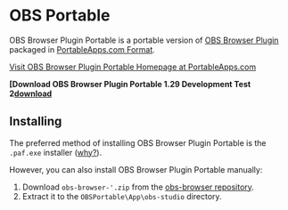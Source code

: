 # OBS Portable

OBS Browser Plugin Portable is a portable version of [OBS Browser Plugin](https://obsproject.com/forum/resources/browser-plugin.115/) packaged in [PortableApps.com Format](http://portableapps.com/about/what_is_a_portable_app).

[Visit OBS Browser Plugin Portable Homepage at PortableApps.com](https://portableapps.com/node/56173)

__[Download OBS Browser Plugin Portable 1.29 Development Test 2[download]__

## Installing

The preferred method of installing OBS Browser Plugin Portable is the `.paf.exe` installer ([why?](http://portableapps.com/about/what_is_a_portable_app#whypaf)).

However, you can also install OBS Browser Plugin Portable manually:

1. Download `obs-browser-'.zip` from the [obs-browser repository](https://github.com/kc5nra/obs-browser/releases).
2. Extract it to the `OBSPortable\App\obs-studio` directory.

 [download]: https://github.com/DJaeger/OBSBrowserPluginPortable/releases/download/v1.29.2/OBS_Browser_Plugin_Portable_1.29_Development_Test_2.paf.exe
